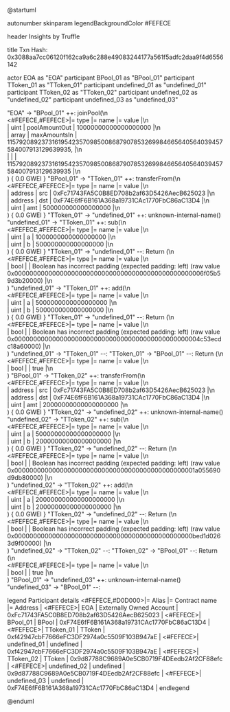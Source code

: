 

@startuml

autonumber
skinparam legendBackgroundColor #FEFECE

<style>
      header {
        HorizontalAlignment left
        FontColor purple
        FontSize 14
        Padding 10
      }
    </style>

header Insights by Truffle

title Txn Hash: 0x3088aa7cc06120f162ca9a6c288e49083244177a561f5adfc2daa9f4d6556142


actor EOA as "EOA"
participant BPool_01 as "BPool_01"
participant TToken_01 as "TToken_01"
participant undefined_01 as "undefined_01"
participant TToken_02 as "TToken_02"
participant undefined_02 as "undefined_02"
participant undefined_03 as "undefined_03"

"EOA" -> "BPool_01" ++: joinPool(\n\
<#FEFECE,#FEFECE>|= type |= name |= value |\n\
| uint | poolAmountOut | 10000000000000000000 |\n\
| array | maxAmountsIn | 115792089237316195423570985008687907853269984665640564039457584007913129639935, |\n\
|  |  | 115792089237316195423570985008687907853269984665640564039457584007913129639935 |\n\
) { 0.0 GWEI }
"BPool_01" -> "TToken_01" ++: transferFrom(\n\
<#FEFECE,#FEFECE>|= type |= name |= value |\n\
| address | src | 0xFc71743FA5C0B8ED708b2af63D5426AecB625023 |\n\
| address | dst | 0xF74E6fF6B161A368a19731CAc1770FbC86aC13D4 |\n\
| uint | amt | 500000000000000000 |\n\
) { 0.0 GWEI }
"TToken_01" -> "undefined_01" ++: unknown-internal-name()
"undefined_01" -> "TToken_01" ++: sub(\n\
<#FEFECE,#FEFECE>|= type |= name |= value |\n\
| uint | a | 1000000000000000000 |\n\
| uint | b | 500000000000000000 |\n\
) { 0.0 GWEI }
"TToken_01" -> "undefined_01" --: Return (\n\
<#FEFECE,#FEFECE>|= type |= name |= value |\n\
| bool |  | Boolean has incorrect padding (expected padding: left) (raw value 0x00000000000000000000000000000000000000000000000006f05b59d3b20000) |\n\
)
"undefined_01" -> "TToken_01" ++: add(\n\
<#FEFECE,#FEFECE>|= type |= name |= value |\n\
| uint | a | 5000000000000000000 |\n\
| uint | b | 500000000000000000 |\n\
) { 0.0 GWEI }
"TToken_01" -> "undefined_01" --: Return (\n\
<#FEFECE,#FEFECE>|= type |= name |= value |\n\
| bool |  | Boolean has incorrect padding (expected padding: left) (raw value 0x0000000000000000000000000000000000000000000000004c53ecdc18a60000) |\n\
)
"undefined_01" -> "TToken_01" --: 
"TToken_01" -> "BPool_01" --: Return (\n\
<#FEFECE,#FEFECE>|= type |= name |= value |\n\
| bool |  | true |\n\
)
"BPool_01" -> "TToken_02" ++: transferFrom(\n\
<#FEFECE,#FEFECE>|= type |= name |= value |\n\
| address | src | 0xFc71743FA5C0B8ED708b2af63D5426AecB625023 |\n\
| address | dst | 0xF74E6fF6B161A368a19731CAc1770FbC86aC13D4 |\n\
| uint | amt | 20000000000000000000 |\n\
) { 0.0 GWEI }
"TToken_02" -> "undefined_02" ++: unknown-internal-name()
"undefined_02" -> "TToken_02" ++: sub(\n\
<#FEFECE,#FEFECE>|= type |= name |= value |\n\
| uint | a | 50000000000000000000 |\n\
| uint | b | 20000000000000000000 |\n\
) { 0.0 GWEI }
"TToken_02" -> "undefined_02" --: Return (\n\
<#FEFECE,#FEFECE>|= type |= name |= value |\n\
| bool |  | Boolean has incorrect padding (expected padding: left) (raw value 0x000000000000000000000000000000000000000000000001a055690d9db80000) |\n\
)
"undefined_02" -> "TToken_02" ++: add(\n\
<#FEFECE,#FEFECE>|= type |= name |= value |\n\
| uint | a | 200000000000000000000 |\n\
| uint | b | 20000000000000000000 |\n\
) { 0.0 GWEI }
"TToken_02" -> "undefined_02" --: Return (\n\
<#FEFECE,#FEFECE>|= type |= name |= value |\n\
| bool |  | Boolean has incorrect padding (expected padding: left) (raw value 0x00000000000000000000000000000000000000000000000bed1d0263d9f00000) |\n\
)
"undefined_02" -> "TToken_02" --: 
"TToken_02" -> "BPool_01" --: Return (\n\
<#FEFECE,#FEFECE>|= type |= name |= value |\n\
| bool |  | true |\n\
)
"BPool_01" -> "undefined_03" ++: unknown-internal-name()
"undefined_03" -> "BPool_01" --: 

legend
Participant details
<#FEFECE,#D0D000>|= Alias |= Contract name |= Address |
<#FEFECE>| EOA | Externally Owned Account | 0xFc71743FA5C0B8ED708b2af63D5426AecB625023 |
<#FEFECE>| BPool_01 | BPool | 0xF74E6fF6B161A368a19731CAc1770FbC86aC13D4 |
<#FEFECE>| TToken_01 | TToken | 0xf42947cbF7666eFC3DF2974a0c5509F103B947aE |
<#FEFECE>| undefined_01 | undefined | 0xf42947cbF7666eFC3DF2974a0c5509F103B947aE |
<#FEFECE>| TToken_02 | TToken | 0x9d87788C9689A0e5CB0719F4DEedb2Af2CF88efc |
<#FEFECE>| undefined_02 | undefined | 0x9d87788C9689A0e5CB0719F4DEedb2Af2CF88efc |
<#FEFECE>| undefined_03 | undefined | 0xF74E6fF6B161A368a19731CAc1770FbC86aC13D4 |
endlegend

@enduml